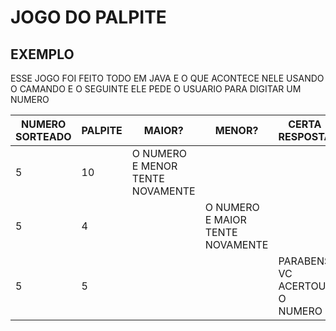 
<h1>JOGO DO PALPITE</h1>


<h2>EXEMPLO</h2>

ESSE JOGO FOI FEITO TODO EM JAVA 
E O QUE ACONTECE NELE
USANDO O CAMANDO 
E O SEGUINTE ELE PEDE O USUARIO PARA DIGITAR UM NUMERO
<div>
  
| NUMERO SORTEADO | PALPITE | MAIOR? | MENOR? | CERTA RESPOSTA|
|   ---   |   ---   | --- | --- | --- |
|  5  |  10  |  O NUMERO E MENOR TENTE NOVAMENTE |                                  |                              | 
|  5  |  4   |                                   | O NUMERO E MAIOR TENTE NOVAMENTE |                              |
|  5  |  5   |                                   |                                  | PARABENS VC ACERTOU O NUMERO |

</div>


